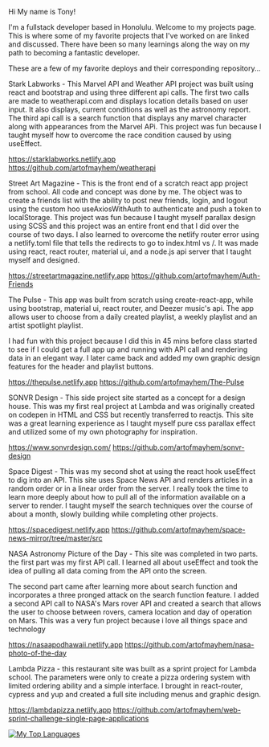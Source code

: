 Hi My name is Tony! 


I'm a fullstack developer based in Honolulu. Welcome to my projects page. This is where some of my favorite projects that I've worked on are linked and discussed. There have been so many learnings along the way on my path to becoming a fantastic developer. 

 

 

These are a few of my favorite deploys and their corresponding repository...

 Stark Labworks - This Marvel API and Weather API project was built using react and bootstrap and using three different api calls. The first two calls are made to weatherapi.com and displays location details based on user input. It also displays, current conditions as well as the astronomy report. The third api call is a search function that displays any marvel character along with appearances from the Marvel APi. This project was fun because I taught myself how to overcome the race condition caused by using useEffect. 

https://starklabworks.netlify.app
https://github.com/artofmayhem/weatherapi

 Street Art Magazine - This is the front end of a scratch react app project from school. All code and concept was done by me. The object was to create a friends list with the ability to post new friends, login, and logout using the custom hoo useAxiosWithAuth to authenticate and push a token to localStorage. This project was fun because I taught myself parallax design using SCSS and this project was an entire front end that I did over the course of two days. I also learned to overcome the netlify router error using a netlify.toml file that tells the redirects to go to index.html vs /. It was made using react, react router, material ui, and a node.js api server that I taught myself and designed.

https://streetartmagazine.netlify.app
https://github.com/artofmayhem/Auth-Friends

  The Pulse - This app was built from scratch using create-react-app, while using bootstrap, material ui, react router, and Deezer music's api. The app allows user to choose from a daily created playlist, a weekly playlist and an artist spotlight playlist. 

I had fun with this project because I did this in 45 mins before class started to see if I could get a full app up and running with API call and rendering data in an elegant way. I later came back and added my own graphic design features for the header and playlist buttons.

https://thepulse.netlify.app
https://github.com/artofmayhem/The-Pulse


  SONVR Design - This side project site started as a concept for a design house. This was my first real project at Lambda and was originally created on codepen in HTML and CSS but recently transferred to reactjs. This site was a great learning experience as I taught myself pure css parallax effect and utilized some of my own photography for inspiration. 

 https://www.sonvrdesign.com/
https://github.com/artofmayhem/sonvr-design

  Space Digest - This was my second shot at using the react hook useEffect to dig into an API. This site uses Space News API and renders articles in a random order or in a linear order from the server. I really took the time to learn more deeply about how to pull all of the information available on a server to render. I taught myself the search techniques over the course of about a month, slowly building while completing other projects. 

 https://spacedigest.netlify.app
 https://github.com/artofmayhem/space-news-mirror/tree/master/src

  NASA Astronomy Picture of the Day - This site was completed in two parts. the first part was my first API call. I learned all about useEffect and took the idea of pulling all data coming from the API onto the screen. 

 The second part came after learning more about search function and incorporates a three pronged attack on the search function feature. I added a second API call to NASA's Mars rover API and created a search that allows the user to choose between rovers, camera location and day of operation on Mars. This was a very fun project because i love all things space and technology

 https://nasaapodhawaii.netlify.app
 https://github.com/artofmayhem/nasa-photo-of-the-day


  Lambda Pizza - this restaurant site was built as a sprint project for Lambda school. The parameters were only to create a pizza ordering system with limited ordering ability and a simple interface. I brought in react-router, cypress and yup and created a full site including menus and graphic design. 

 https://lambdapizza.netlify.app
 https://github.com/artofmayhem/web-sprint-challenge-single-page-applications
 
 
 
 [![My Top Languages](https://github-readme-stats.vercel.app/api/top-langs/?username=artofmayhem&layout=compact&langs_count=10)](https://github.com/artofmayhem)
 



